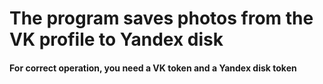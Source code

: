 # The program saves photos from the VK profile to Yandex disk
#### For correct operation, you need a VK token and a Yandex disk token
